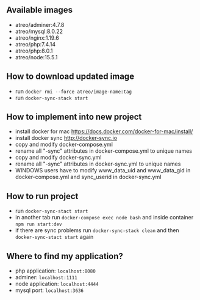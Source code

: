## Available images
- atreo/adminer:4.7.8
- atreo/mysql:8.0.22
- atreo/nginx:1.19.6
- atreo/php:7.4.14
- atreo/php:8.0.1
- atreo/node:15.5.1

## How to download updated image
- run `docker rmi --force atreo/image-name:tag`
- run `docker-sync-stack start`

## How to implement into new project
- install docker for mac https://docs.docker.com/docker-for-mac/install/
- install docker sync http://docker-sync.io
- copy and modify docker-compose.yml
- rename all "-sync" attributes in docker-compose.yml to unique names 
- copy and modify docker-sync.yml
- rename all "-sync" attributes in docker-sync.yml to unique names
- WINDOWS users have to modify www_data_uid and www_data_gid in docker-compose.yml and sync_userid in docker-sync.yml

## How to run project
- run `docker-sync-stact start`
- in another tab run `docker-compose exec node bash` and inside container `npm run start:dev`
- if there are sync problems run `docker-sync-stack clean` and then `docker-sync-stact start` again

## Where to find my application?
- php application: `localhost:8080`
- adminer: `localhost:1111`
- node application: `localhost:4444`
- mysql port: `localhost:3636`
